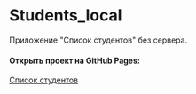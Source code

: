 # Students_local
Приложение "Список студентов" без сервера.

#### Открыть проект на GitHub Pages: 
<u>[Список студентов](https://gresln.github.io/Students_local/)</u>
